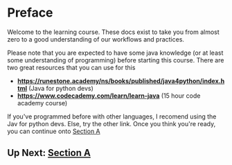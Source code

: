 # Preface
Welcome to the learning course. These docs exist to take you from almost zero to a good understanding of our workflows and practices.

Please note that you are expected to have some java knowledge (or at least some understanding of programming) before starting this course. There are two great resources that you can use for this

* **https://runestone.academy/ns/books/published/java4python/index.html** (Java for python devs)
* **https://www.codecademy.com/learn/learn-java** (15 hour code academy course)

If you've programmed before with other languages, I recomend using the Jav for python devs. Else, try the other link. Once you think you're ready, you can continue onto [Section A]()

## Up Next: [Section A]()